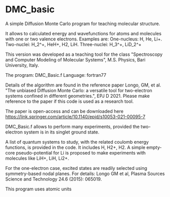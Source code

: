 # DMC_basic
A simple Diffusion Monte Carlo program for teaching molecular structure.

It allows to calculated energy and wavefunctions for atoms and molecules with one or two valence electrons.
Examples are:
One-nucleus: H, He, Li+.
Two-nuclei: H_2^+, HeH+, H2, LiH.
Three-nuclei: H_3^+, LiD_2^+

This version was developed as a teaching tool for the class "Spectroscopy and Computer Modeling of Molecular Systems", M.S. Physics, Bari University, Italy.

The program: DMC_Basic.f
Language: fortran77

Details of the algorithm are found in the reference paper Longo, GM, et al. "The unbiased Diffusion Monte Carlo: a versatile tool for two-electron systems confined in different geometries.", EPJ D 2021. Please make reference to the paper if this code is used as a research tool.

The paper is open-access and can be downloaded here https://link.springer.com/article/10.1140/epjd/s10053-021-00095-7

DMC_Basic.f allows to perform many experiments, provided the two-electron system is in its singlet ground state.

A list of quantum systems to study, with the related coulomb energy functions, is provided in the code.
It includes H, H2+, H2.
A simple empty-core pseudo-potential for Li is proposed to make experiments with molecules like LiH+, LiH, Li2+.

For the one-electron case, excited states are readily selected using symmetry-based nodal planes. For details: Longo GM et al, Plasma Sources Science and Technology 24.6 (2015): 065019.

This program uses atomic units
